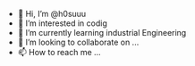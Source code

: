 - 👋 Hi, I’m @h0suuu
- 👀 I’m interested in codig
- 🌱 I’m currently learning industrial Engineering
- 💞️ I’m looking to collaborate on ...
- 📫 How to reach me ...

<!---
h0suuu/h0suuu is a ✨ special ✨ repository because its `README.md` (this file) appears on your GitHub profile.
You can click the Preview link to take a look at your changes.
--->
